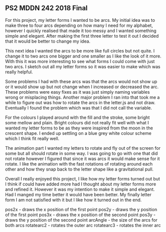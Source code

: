 ## PS2 MDDN 242 2018 Final
   
For this project, my letter forms I wanted to be arcs. My initial idea was to make three to four arcs depending on how many I need for my alphabet, however I quickly realised that made it too messy and I wanted something simple and elegant. After making the first three letter to test it out I decided that it would be better to change my idea.

This next idea I wanted the arcs to be more like full circles but not quite. I change it to two arcs one bigger and one smaller as I like the look of it more. With this it was more interesting to see what forms I could come with just two arcs. I sketch out all my letter forms so it was easier to make which was really helpful. 

Some problems I had with these arcs was that the arcs would not show up or it would show up but not change when I increased or decreased the arc. These problems were easy fixes as it was just simply naming variables wrong or misplacing things. Another major problem I ran into that took me a while to figure out was how to rotate the arcs in the letter.js and not draw. Eventually I found the problem which was that I did not call the variable. 

For the colours I played around with the fill and the stroke, some bright some mellow and plain. Bright colours did not really fit well with what I wanted my letter forms to be as they were inspired from the moon in the crescent shape. I ended up settling on a blue grey white colour scheme which I think fit really well. 

The animation part I wanted my letters to rotate and fly out of the screen for some but all should rotate in some way. I was going to go with one that did not rotate however I figured that since it was arcs it would make sense for it rotate. I like the animation with the fast rotations of rotating around each other and how they snap back to the letter shape like a gravitational pull. 

Overall I really enjoyed this project, I like how my letter forms turned out but I think if could have added more had I thought about my letter forms more and refined it. However it was my intention to make it simple and elegant. Had I manged my time better it would have been better. My finally letter form I am not satisfied with it but I like how it turned out in the end. 



pos2x - draws the x position of the first point 
pos2y - draws the y position of the first point 
pos3x - draws the x position of the second point 
pos3y - draws the y position of the second point 
arcAngle - the size of the arcs for both arcs
rotatearc2 - rotates the outer arc
rotatearc3 - rotates the inner arc


